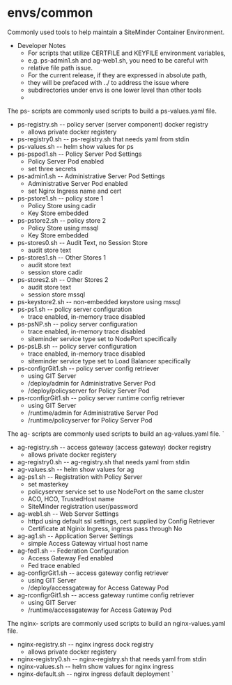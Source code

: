 # envs/common
Commonly used tools to help maintain a SiteMinder Container Environment.

* Developer Notes
	* For scripts that utilize CERTFILE and KEYFILE environment variables,
	* e.g. ps-admin1.sh and ag-web1.sh, you need to be careful with
	* relative file path issue.
	* For the current release, if they are expressed in absolute path,
	* they will be prefaced with ../ to address the issue where
	* subdirectories under envs is one lower level than other tools
	*

The ps- scripts are commonly used scripts to build a ps-values.yaml file.

* ps-registry.sh -- policy server (server component) docker registry
	* allows private docker registery
* ps-registry0.sh -- ps-registry.sh that needs yaml from stdin
* ps-values.sh -- helm show values for ps
* ps-pspod1.sh -- Policy Server Pod Settings
	* Policy Server Pod enabled
	* set three secrets
* ps-admin1.sh -- Administrative Server Pod Settings
	* Administrative Server Pod enabled
	* set Nginx Ingress name and cert
* ps-pstore1.sh -- policy store 1
	* Policy Store using cadir
	* Key Store embedded
* ps-pstore2.sh -- policy store 2
	* Policy Store using mssql
	* Key Store embedded
* ps-stores0.sh -- Audit Text, no Session Store
	* audit store text
* ps-stores1.sh -- Other Stores 1
	* audit store text
	* session store cadir
* ps-stores2.sh -- Other Stores 2
	* audit store text
	* session store mssql
* ps-keystore2.sh -- non-embedded keystore using mssql
* ps-ps1.sh -- policy server configuration
	* trace enabled, in-memory trace disabled
* ps-psNP.sh -- policy server configuration
	* trace enabled, in-memory trace disabled
	* siteminder service type set to NodePort specifically
* ps-psLB.sh -- policy server configuration
	* trace enabled, in-memory trace disabled
	* siteminder service type set to Load Balancer specifically
* ps-configrGit1.sh -- policy server config retriever
	* using GIT Server
	* /deploy/admin for Administrative Server Pod
	* /deploy/policyserver for Policy Server Pod
* ps-rconfigrGit1.sh -- policy server runtime config retriever
	* using GIT Server
	* /runtime/admin for Administrative Server Pod
	* /runtime/policyserver for Policy Server Pod

The ag- scripts are commonly used scripts to build an ag-values.yaml file.
`
* ag-registry.sh -- access gateway (access gateway) docker registry
	* allows private docker registery
* ag-registry0.sh -- ag-registry.sh that needs yaml from stdin
* ag-values.sh -- helm show values for ag
* ag-ps1.sh -- Registration with Policy Server
	* set masterkey
	* policyserver service set to use NodePort on the same cluster
	* ACO, HCO, TrustedHost name
	* SiteMinder registration user/password
* ag-web1.sh -- Web Server Settings
	* httpd using default ssl settings, cert supplied by Config Retriever
	* Certificate at Nginix Ingress,  ingress pass through No
* ag-ag1.sh -- Application Server Settings
	* simple Access Gateway virtual host name
* ag-fed1.sh -- Federation Configuration
	* Access Gateway Fed enabled
	* Fed trace enabled
* ag-configrGit1.sh -- access gateway config retriever
	* using GIT Server
	* /deploy/accessgateway for Access Gateway Pod
* ag-rconfigrGit1.sh -- access gateway runtime config retriever
	* using GIT Server
	* /runtime/accessgateway for Access Gateway Pod

The nginx- scripts are commonly used scripts to build an nginx-values.yaml file.

* nginx-registry.sh -- nginx ingress dock registry
	* allows private docker registery
* nginx-registry0.sh -- nginx-registry.sh that needs yaml from stdin
* nginx-values.sh -- helm show values for nginx ingress
* nginx-default.sh -- nginx ingress default deployment
`
